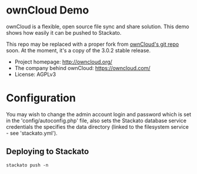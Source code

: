 # ownCloud Demo 

ownCloud is a flexible, open source file sync and share solution. This
demo shows how easily it can be pushed to Stackato. 

This repo may be replaced with a proper fork from [ownCloud's git
repo](http://gitorious.org/owncloud) soon. At the moment, it's a copy of
the 3.0.2 stable release.

 * Project homepage: http://owncloud.org/ 
 * The company behind ownCloud: https://owncloud.com/
 * License: AGPLv3

# Configuration

You may wish to change the admin account login and password which is set
in the 'config/autoconfig.php' file, also sets the Stackato database
service credentials the specifies the data directory (linked to the
filesystem service - see 'stackato.yml').

## Deploying to Stackato

    stackato push -n


